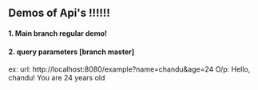 ## Demos of Api's !!!!!!
#### 1. Main branch regular demo!
#### 2. query parameters [branch master]
ex: url: http://localhost:8080/example?name=chandu&age=24
O/p: Hello, chandu! You are 24 years old
